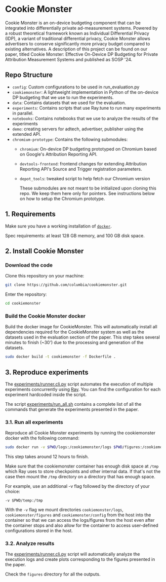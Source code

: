# Cookie Monster

Cookie Monster is an on-device budgeting component that can be integrated into differentially private ad-measurement systems.
Powered by a robust theoretical framework known as Individual Differential Privacy (IDP), a variant of traditional differential privacy, Cookie Monster allows advertisers to conserve significantly more privacy budget compared to existing alternatives.
A description of this project can be found on our paper, titled Cookie Monster: Effective On-Device DP Budgeting for Private Attribution Measurement Systems and published as SOSP '24.

## Repo Structure

- `config`: Custom configurations to be used in run_evaluation.py
- `cookiemonster`: A lightweight implementation in Python of the on-device DP budgeting that we use to run the experiments.
- `data`: Contains datasets that we used for the evaluation.
- `experiments`: Contains scripts that use Ray.tune to run many experiments in parallel.
- `notebooks`: Contains notebooks that we use to analyze the results of the experiments
- `demo`: creating servers for adtech, advertiser, publisher using the extended API.
- `chromium-prototype`: Contains the following submodules:
  - `chromium`: On-device DP budgeting prototyped on Chromium based on Google's Attribution Reporting API.
  - `devtools-frontend`: frontend changes for extending Attribution Reporting API's Source and Trigger registration parameters.
  - `depot_tools`: tweaked script to help fetch our Chromium version

    These submodules are not meant to be initialized upon cloning this repo. We keep them here only for pointers. See instructions below on how to setup the Chromium prototype.


## 1. Requirements

Make sure you have a working installation of [`docker`](https://docs.docker.com/get-docker/).

Spec requirements: at least 128 GB memory, and 100 GB disk space.


## 2. Install Cookie Monster
### Download the code

Clone this repository on your machine:
```bash
git clone https://github.com/columbia/cookiemonster.git
```

Enter the repository:
```bash
cd cookiemonster
```

### Build the Cookie Monster docker

Build the docker image for CookieMonster. This will automatically install all dependencies required for the CookieMonster system as well as the datasets used in the evaluation section of the paper. This step takes several minutes to finish (~30') due to the processing and generation of the datasets.
``` bash 
sudo docker build -t cookiemonster -f Dockerfile .
```

## 3. Reproduce experiments

The [experiments/runner.cli.py](https://github.com/columbia/cookiemonster/blob/artifact-sosp/experiments/runner.cli.py) script automates the execution of multiple experiments concurrently using [Ray](https://www.ray.io/). You can find the configuration for each experiment hardcoded inside the script.

The script [experiments/run_all.sh](https://github.com/columbia/cookiemonster/blob/artifact-sosp/experiments/run_all.sh) contains a complete list of all the commands that generate the experiments presented in the paper.

### 3.1. Run all experiments

Reproduce all Cookie Monster experiments by running the cookiemonster docker with the following command:

``` bash
sudo docker run -v $PWD/logs:/cookiemonster/logs $PWD/figures:/cookiemonster/figures -v $PWD/cookiemonster/config:/cookiemonster/cookiemonster/config -v $PWD/temp:/tmp --network=host --name cookiemonster --shm-size=204.89gb --rm cookiemonster experiments/run_all.sh
```

This step takes around 12 hours to finish.

Make sure that the cookiemonster container has enough disk space at `/tmp` which Ray uses to store checkpoints and other internal data. If that's not the case then mount the `/tmp` directory on a directory that has enough space.

For example, use an additional -v flag followed by the directory of your choice:

`-v $PWD/temp:/tmp`

With the `-v` flag we mount directories `cookiemonster/logs`, `cookiemonster/figures` and `cookiemonster/config` from the host into the container so that we can access the logs/figures from the host even after the container stops and also allow for the container to access user-defined configurations stored in the host.

### 3.2. Analyze results

The [experiments/runner.cli.py](https://github.com/columbia/cookiemonster/blob/artifact-sosp/experiments/runner.cli.py) script will automatically analyze the execution logs and create plots corresponding to the figures presented in the paper.

Check the `figures` directory for all the outputs.